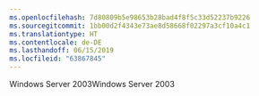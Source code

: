 ```yaml
---
ms.openlocfilehash: 7d80809b5e98653b28bad4f8f5c33d52237b9226
ms.sourcegitcommit: 1bb00d2f4343e73ae8d58668f02297a3cf10a4c1
ms.translationtype: HT
ms.contentlocale: de-DE
ms.lasthandoff: 06/15/2019
ms.locfileid: "63867845"
---
```

<span data-ttu-id="a06d6-101">Windows Server 2003</span><span class="sxs-lookup"><span data-stu-id="a06d6-101">Windows Server 2003</span></span>